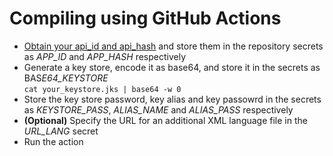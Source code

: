 # Compiling using GitHub Actions
- [Obtain your api_id and api_hash](https://my.telegram.org/apps) and store them in the repository secrets as *APP\_ID* and *APP\_HASH* respectively
- Generate a key store, encode it as base64, and store it in the secrets as BAS*E64\_KEYSTORE*  
`cat your_keystore.jks | base64 -w 0`
- Store the key store password, key alias and key passowrd in the secrets as *KEYSTORE\_PASS*, *ALIAS\_NAME* and *ALIAS\_PASS* respectively
- **(Optional)** Specify the URL for an additional XML language file in the *URL_LANG* secret
- Run the action

